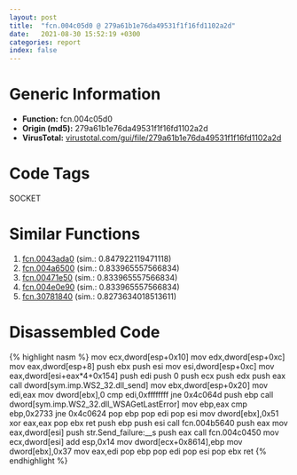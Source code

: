 ```yaml
---
layout: post
title:  "fcn.004c05d0 @ 279a61b1e76da49531f1f16fd1102a2d"
date:   2021-08-30 15:52:19 +0300
categories: report
index: false
---
```


# Generic Information
- **Function:** fcn.004c05d0
- **Origin (md5):** 279a61b1e76da49531f1f16fd1102a2d
- **VirusTotal:** [virustotal.com/gui/file/279a61b1e76da49531f1f16fd1102a2d][virustotal_ref]

# Code Tags
<span class="tag" id="SOCKET">SOCKET</span>


# Similar Functions

1. [fcn.0043ada0][similar_1_ref] (sim.: 0.847922119471118)
2. [fcn.004a6500][similar_2_ref] (sim.: 0.833965557566834)
3. [fcn.00471e50][similar_3_ref] (sim.: 0.833965557566834)
4. [fcn.004e0e90][similar_4_ref] (sim.: 0.833965557566834)
5. [fcn.30781840][similar_5_ref] (sim.: 0.8273634018513611)


# Disassembled Code

{% highlight nasm %}
mov ecx,dword[esp+0x10]
mov edx,dword[esp+0xc]
mov eax,dword[esp+8]
push ebx
push esi
mov esi,dword[esp+0xc]
mov eax,dword[esi+eax*4+0x154]
push edi
push 0
push ecx
push edx
push eax
call dword[sym.imp.WS2_32.dll_send]
mov ebx,dword[esp+0x20]
mov edi,eax
mov dword[ebx],0
cmp edi,0xffffffff
jne 0x4c064d
push ebp
call dword[sym.imp.WS2_32.dll_WSAGetLastError]
mov ebp,eax
cmp ebp,0x2733
jne 0x4c0624
pop ebp
pop edi
pop esi
mov dword[ebx],0x51
xor eax,eax
pop ebx
ret
push ebp
push esi
call fcn.004b5640
push eax
mov eax,dword[esi]
push str.Send_failure:__s
push eax
call fcn.004c0450
mov ecx,dword[esi]
add esp,0x14
mov dword[ecx+0x8614],ebp
mov dword[ebx],0x37
mov eax,edi
pop ebp
pop edi
pop esi
pop ebx
ret
{% endhighlight %}


[similar_1_ref]: /report/fcn.0043ada0@3e981d1767f44f5fe2446a49ffe52f4e
[similar_2_ref]: /report/fcn.004a6500@be7fba7cc724acf4ae2900d99e0fc9c3
[similar_3_ref]: /report/fcn.00471e50@289859175c221b107317af7727d26c17
[similar_4_ref]: /report/fcn.004e0e90@279a61b1e76da49531f1f16fd1102a2d
[similar_5_ref]: /report/fcn.30781840@e0efd357fccc8f4e2c059b0b54118ba8
[virustotal_ref]: https://www.virustotal.com/gui/file/279a61b1e76da49531f1f16fd1102a2d